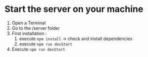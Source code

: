 # Start the server on your machine

1. Open a Terminal
2. Go to the /server folder
3. First installation :
    1. execute `npm install` -> check and install dependencies
    2. execute `npm run devStart`
4. Execute `npm run devStart`